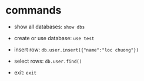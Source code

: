 # commands

- show all databases: `show dbs`

- create or use database: `use test`

- insert row: `db.user.insert({"name":"loc chuong"})`

- select rows: `db.user.find()`

- exit: `exit`